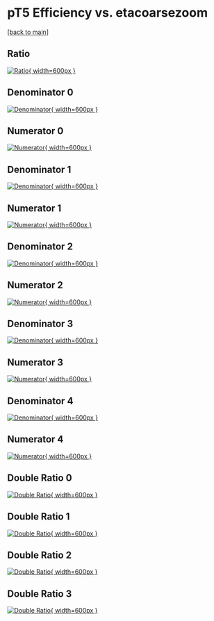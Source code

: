 # pT5 Efficiency vs. etacoarsezoom

[[back to main](./)]



## Ratio

[![Ratio](../mtv/var/pT5_loweta_321_0_eff_etacoarsezoom.png){ width=600px }](../mtv/var/pT5_loweta_321_0_eff_etacoarsezoom.pdf)

## Denominator 0

[![Denominator](../mtv/den/pT5_loweta_321_0_eff_etacoarsezoom_den0.png){ width=600px }](../mtv/den/pT5_loweta_321_0_eff_etacoarsezoom_den0.pdf)

## Numerator 0

[![Numerator](../mtv/num/pT5_loweta_321_0_eff_etacoarsezoom_num0.png){ width=600px }](../mtv/num/pT5_loweta_321_0_eff_etacoarsezoom_num0.pdf)

## Denominator 1

[![Denominator](../mtv/den/pT5_loweta_321_0_eff_etacoarsezoom_den1.png){ width=600px }](../mtv/den/pT5_loweta_321_0_eff_etacoarsezoom_den1.pdf)

## Numerator 1

[![Numerator](../mtv/num/pT5_loweta_321_0_eff_etacoarsezoom_num1.png){ width=600px }](../mtv/num/pT5_loweta_321_0_eff_etacoarsezoom_num1.pdf)

## Denominator 2

[![Denominator](../mtv/den/pT5_loweta_321_0_eff_etacoarsezoom_den2.png){ width=600px }](../mtv/den/pT5_loweta_321_0_eff_etacoarsezoom_den2.pdf)

## Numerator 2

[![Numerator](../mtv/num/pT5_loweta_321_0_eff_etacoarsezoom_num2.png){ width=600px }](../mtv/num/pT5_loweta_321_0_eff_etacoarsezoom_num2.pdf)

## Denominator 3

[![Denominator](../mtv/den/pT5_loweta_321_0_eff_etacoarsezoom_den3.png){ width=600px }](../mtv/den/pT5_loweta_321_0_eff_etacoarsezoom_den3.pdf)

## Numerator 3

[![Numerator](../mtv/num/pT5_loweta_321_0_eff_etacoarsezoom_num3.png){ width=600px }](../mtv/num/pT5_loweta_321_0_eff_etacoarsezoom_num3.pdf)

## Denominator 4

[![Denominator](../mtv/den/pT5_loweta_321_0_eff_etacoarsezoom_den4.png){ width=600px }](../mtv/den/pT5_loweta_321_0_eff_etacoarsezoom_den4.pdf)

## Numerator 4

[![Numerator](../mtv/num/pT5_loweta_321_0_eff_etacoarsezoom_num4.png){ width=600px }](../mtv/num/pT5_loweta_321_0_eff_etacoarsezoom_num4.pdf)

## Double Ratio 0

[![Double Ratio](../mtv/ratio/pT5_loweta_321_0_eff_etacoarsezoom_ratio0.png){ width=600px }](../mtv/ratio/pT5_loweta_321_0_eff_etacoarsezoom_ratio0.pdf)

## Double Ratio 1

[![Double Ratio](../mtv/ratio/pT5_loweta_321_0_eff_etacoarsezoom_ratio1.png){ width=600px }](../mtv/ratio/pT5_loweta_321_0_eff_etacoarsezoom_ratio1.pdf)

## Double Ratio 2

[![Double Ratio](../mtv/ratio/pT5_loweta_321_0_eff_etacoarsezoom_ratio2.png){ width=600px }](../mtv/ratio/pT5_loweta_321_0_eff_etacoarsezoom_ratio2.pdf)

## Double Ratio 3

[![Double Ratio](../mtv/ratio/pT5_loweta_321_0_eff_etacoarsezoom_ratio3.png){ width=600px }](../mtv/ratio/pT5_loweta_321_0_eff_etacoarsezoom_ratio3.pdf)

